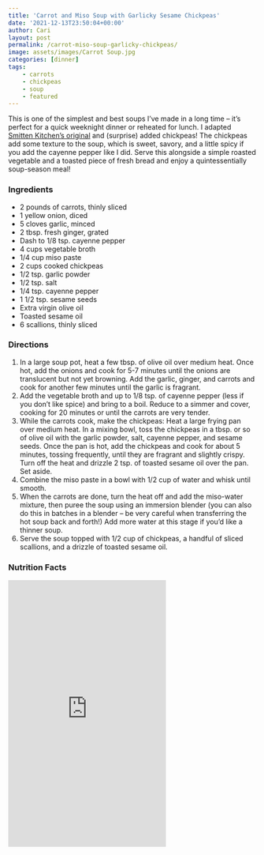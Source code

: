 ```yaml
---
title: 'Carrot and Miso Soup with Garlicky Sesame Chickpeas'
date: '2021-12-13T23:50:04+00:00'
author: Cari
layout: post
permalink: /carrot-miso-soup-garlicky-chickpeas/
image: assets/images/Carrot Soup.jpg
categories: [dinner]
tags:
    - carrots
    - chickpeas
    - soup
    - featured
---
```


This is one of the simplest and best soups I’ve made in a long time – it’s perfect for a quick weeknight dinner or reheated for lunch. I adapted [Smitten Kitchen’s original](https://smittenkitchen.com/2012/01/carrot-soup-with-miso-and-sesame/) and (surprise) added chickpeas! The chickpeas add some texture to the soup, which is sweet, savory, and a little spicy if you add the cayenne pepper like I did. Serve this alongside a simple roasted vegetable and a toasted piece of fresh bread and enjoy a quintessentially soup-season meal!

<h3> Ingredients </h3>

- 2 pounds of carrots, thinly sliced
- 1 yellow onion, diced
- 5 cloves garlic, minced
- 2 tbsp. fresh ginger, grated
- Dash to 1/8 tsp. cayenne pepper
- 4 cups vegetable broth
- 1/4 cup miso paste
- 2 cups cooked chickpeas
- 1/2 tsp. garlic powder
- 1/2 tsp. salt
- 1/4 tsp. cayenne pepper
- 1 1/2 tsp. sesame seeds
- Extra virgin olive oil
- Toasted sesame oil
- 6 scallions, thinly sliced

<h3> Directions </h3>

1. In a large soup pot, heat a few tbsp. of olive oil over medium heat. Once hot, add the onions and cook for 5-7 minutes until the onions are translucent but not yet browning. Add the garlic, ginger, and carrots and cook for another few minutes until the garlic is fragrant.
2. Add the vegetable broth and up to 1/8 tsp. of cayenne pepper (less if you don’t like spice) and bring to a boil. Reduce to a simmer and cover, cooking for 20 minutes or until the carrots are very tender.
3. While the carrots cook, make the chickpeas: Heat a large frying pan over medium heat. In a mixing bowl, toss the chickpeas in a tbsp. or so of olive oil with the garlic powder, salt, cayenne pepper, and sesame seeds. Once the pan is hot, add the chickpeas and cook for about 5 minutes, tossing frequently, until they are fragrant and slightly crispy. Turn off the heat and drizzle 2 tsp. of toasted sesame oil over the pan. Set aside.
4. Combine the miso paste in a bowl with 1/2 cup of water and whisk until smooth.
5. When the carrots are done, turn the heat off and add the miso-water mixture, then puree the soup using an immersion blender (you can also do this in batches in a blender – be very careful when transferring the hot soup back and forth!) Add more water at this stage if you’d like a thinner soup.
6. Serve the soup topped with 1/2 cup of chickpeas, a handful of sliced scallions, and a drizzle of toasted sesame oil.

<h3> Nutrition Facts </h3>

<iframe title="CRONOMETER.com" width="320" height="540" src="https://cronometer.com/facts.html?food=30417709&measure=83148337&labelType=AMERICAN_2016" frameborder="0"></iframe>
